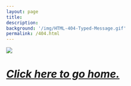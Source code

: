 ```yaml
---
layout: page
title: 
description: 
background: '/img/HTML-404-Typed-Message.gif'
permalink: /404.html
---
```


![](https://i.imgur.com/zSCeIvh.jpg)


<h1> <a href="https://ayushmandevraj.in" target="_blank" rel="noopener"> <em>Click here to go home.</em></a> </h1>


